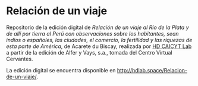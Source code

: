 # Relación de un viaje

Repositorio de la edición digital de _Relación de un viaje al Río de la Plata y de allí por tierra al Perú con observaciones sobre los habitantes, sean indios o españoles, las ciudades, el comercio, la fertilidad y las riquezas de esta parte de América_, de Acarete du Biscay, realizada por [HD CAICYT Lab](http://hdlab.space) a partir de la edición de Alfer y Vays, s.a., tomada del Centro Virtual Cervantes.

La edición digital se encuentra disponible en http://hdlab.space/Relacion-de-un-viaje/.
